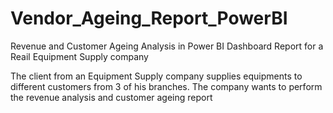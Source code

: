 # Vendor_Ageing_Report_PowerBI
Revenue and Customer Ageing Analysis in Power BI Dashboard Report for a Reail Equipment Supply company 

The client from an Equipment Supply company supplies equipments to different customers from 3 of his branches. The company wants to perform the revenue analysis and customer ageing report
